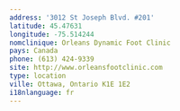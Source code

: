 ```yaml
---
address: '3012 St Joseph Blvd. #201'
latitude: 45.47631
longitude: -75.514244
nomclinique: Orleans Dynamic Foot Clinic
pays: Canada
phone: (613) 424-9339
site: http://www.orleansfootclinic.com
type: location
ville: Ottawa, Ontario K1E 1E2
i18nlanguage: fr
---
```


